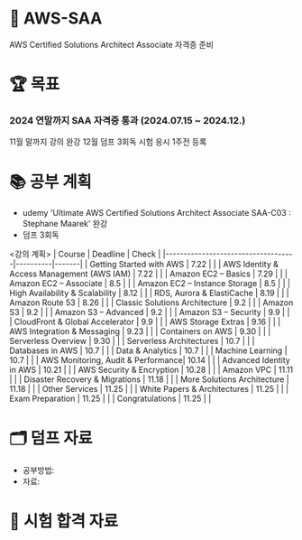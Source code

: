 # 🪪 AWS-SAA
 AWS Certified Solutions Architect Associate 자격증 준비 

# 🏆 목표
### 2024 연말까지 SAA 자격증 통과 (2024.07.15 ~ 2024.12.)
11월 말까지 강의 완강
12월 덤프 3회독
시험 응시 1주전 등록        



# 📚 공부 계획 
- udemy 'Ultimate AWS Certified Solutions Architect Associate SAA-C03 : Stephane Maarek' 완강
- 덤프 3회독    

<강의 계획> 
| Course                             | Deadline | Check |
|------------------------------------|----------|-------|
| Getting Started with AWS           |      7.22    |       |
| AWS Identity & Access Management (AWS IAM) |     7.22     |       |
| Amazon EC2 – Basics                |      7.29    |       |
| Amazon EC2 – Associate             |      8.5    |       |
| Amazon EC2 – Instance Storage      |      8.5    |       |
| High Availability & Scalability    |      8.12    |       |
| RDS, Aurora & ElastiCache          |       8.19   |       |
| Amazon Route 53                    |       8.26   |       |
| Classic Solutions Architecture     |       9.2   |       |
| Amazon S3                          |     9.2     |       |
| Amazon S3 – Advanced               |     9.2     |       |
| Amazon S3 – Security               |     9.9     |       |
| CloudFront & Global Accelerator    |     9.9    |       |
| AWS Storage Extras                 |     9.16     |       |
| AWS Integration & Messaging        |      9.23    |       |
| Containers on AWS                  |      9.30   |       |
| Serverless Overview                |      9.30    |       |
| Serverless Architectures           |       10.7   |       |
| Databases in AWS                   |        10.7  |       |
| Data & Analytics                   |     10.7     |       |
| Machine Learning                   |     10.7     |       |
| AWS Monitoring, Audit & Performance|      10.14    |       |
| Advanced Identity in AWS           |       10.21   |       |
| AWS Security & Encryption          |    10.28      |       |
| Amazon VPC                         |    11.11      |       |
| Disaster Recovery & Migrations     |    11.18      |       |
| More Solutions Architecture        |    11.18      |       |
| Other Services                     |    11.25      |       |
| White Papers & Architectures       |    11.25      |       |
| Exam Preparation                   |    11.25      |       |
| Congratulations                    |    11.25      |       |
   
# 🗂️ 덤프 자료
- 공부방법: 
- 자료:    
    
# 📎 시험 합격 자료 
